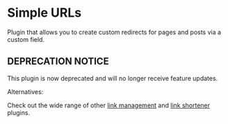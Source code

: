 Simple URLs
===========

Plugin that allows you to create custom redirects for pages and posts via a custom field.

## DEPRECATION NOTICE

This plugin is now deprecated and will no longer receive feature updates.

Alternatives:

Check out the wide range of other [link management](https://wordpress.org/plugins/search/link+management/) and [link shortener](https://wordpress.org/plugins/search/link+shortener/) plugins.
